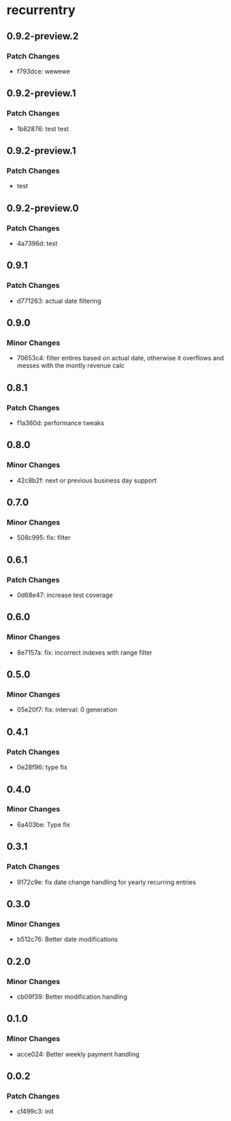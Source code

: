 # recurrentry

## 0.9.2-preview.2

### Patch Changes

- f793dce: wewewe

## 0.9.2-preview.1

### Patch Changes

- 1b82876: test test

## 0.9.2-preview.1

### Patch Changes

- test

## 0.9.2-preview.0

### Patch Changes

- 4a7396d: test

## 0.9.1

### Patch Changes

- d771263: actual date filtering

## 0.9.0

### Minor Changes

- 70653c4: filter entires based on actual date, otherwise it overflows and messes with the montly revenue calc

## 0.8.1

### Patch Changes

- f1a360d: performance tweaks

## 0.8.0

### Minor Changes

- 42c8b2f: next or previous business day support

## 0.7.0

### Minor Changes

- 508c995: fix: filter

## 0.6.1

### Patch Changes

- 0d68e47: increase test coverage

## 0.6.0

### Minor Changes

- 8e7157a: fix: incorrect indexes with range filter

## 0.5.0

### Minor Changes

- 05e20f7: fix: interval: 0 generation

## 0.4.1

### Patch Changes

- 0e28f96: type fix

## 0.4.0

### Minor Changes

- 6a403be: Type fix

## 0.3.1

### Patch Changes

- 9172c9e: fix date change handling for yearly recurring entries

## 0.3.0

### Minor Changes

- b512c76: Better date modifications

## 0.2.0

### Minor Changes

- cb09f39: Better modification handling

## 0.1.0

### Minor Changes

- acce024: Better weekly payment handling

## 0.0.2

### Patch Changes

- cf499c3: init

